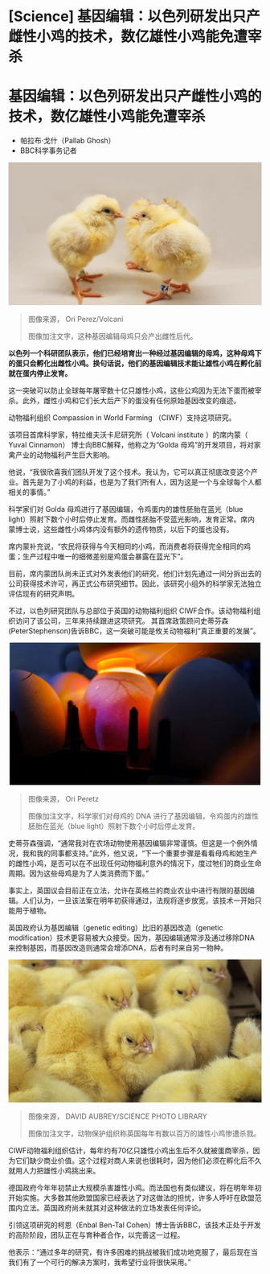 # [Science] 基因编辑：以色列研发出只产雌性小鸡的技术，数亿雄性小鸡能免遭宰杀

#  基因编辑：以色列研发出只产雌性小鸡的技术，数亿雄性小鸡能免遭宰杀

  * 帕拉布·戈什（Pallab Ghosh） 
  * BBC科学事务记者 


![Gene Edited Chics](_127986675_screenshot2022-12-13at07.53.43.png)

> 图像来源，  Ori Perez/Volcani
>
> 图像加注文字，这种基因编辑母鸡只会产出雌性后代。

**以色列一个科研团队表示，他们已经培育出一种经过基因编辑的母鸡，这种母鸡下的蛋只会孵化出雌性小鸡。换句话说，他们的基因编辑技术能让雄性小鸡在孵化前就在蛋内停止发育。**

这一突破可以防止全球每年屠宰数十亿只雄性小鸡，这些公鸡因为无法下蛋而被宰杀。此外，雌性小鸡和它们长大后产下的蛋没有任何原始基因改变的痕迹。

动物福利组织 Compassion in World Farming （CIWF）支持这项研究。

该项目首席科学家，特拉维夫沃卡尼研究所（ Volcani institute ）的席内蒙（ Yuval Cinnamon） 博士向BBC解释，他称之为“Golda 母鸡”的开发项目，将对家禽产业的动物福利产生巨大影响。

他说，“我很欣喜我们团队开发了这个技术。我认为，它可以真正彻底改变这个产业。首先是为了小鸡的利益，也是为了我们所有人，因为这是一个与全球每个人都相关的事情。”

科学家们对 Golda 母鸡进行了基因编辑，令鸡蛋内的雄性胚胎在蓝光（blue light）照射下数个小时后停止发育。而雌性胚胎不受蓝光影响，发育正常。席内蒙博士说，这些雌性小鸡体内没有额外的遗传物质，以后下的蛋也没有。

席内蒙补充说，“农民将获得与今天相同的小鸡，而消费者将获得完全相同的鸡蛋；生产过程中唯一的细微差别是鸡蛋会暴露在蓝光下”。

目前，席内蒙团队尚未正式对外发表他们的研究，他们计划先通过一间分拆出去的公司获得技术许可，再正式公布研究细节。因此，该研究小组外的科学家无法独立评估现有的研究声明。

不过，以色列研究团队与总部位于英国的动物福利组织 CIWF合作。该动物福利组织访问了该公司，三年来持续跟进这项研究。 其首席政策顾问史蒂芬森(PeterStephenson)告诉BBC，这一突破可能是攸关动物福利“真正重要的发展”。

![Eggs](_127973008_20200812_094735.jpg.jpg)

> 图像来源，  Ori Peretz
>
> 图像加注文字，科学家们对母鸡的 DNA 进行了基因编辑，令鸡蛋内的雄性胚胎在蓝光（blue light）照射下数个小时后停止发育。

史蒂芬森强调，“通常我对在农场动物使用基因编辑非常谨慎。但这是一个例外情况，我和我的同事都支持。”此外，他又说，“下一个重要步骤是看看母鸡和她生产的雌性小鸡，是否可以在不出现任何动物福利意外的情况下，度过牠们的商业生命周期。因为这些母鸡是为了人类消费而下蛋。”

事实上，英国议会目前正在立法，允许在英格兰的商业农业中进行有限的基因编辑。人们认为，一旦该法案在明年初获得通过，法规将逐步放宽，该技术一开始只能用于植物。

英国政府认为基因编辑（genetic editing）比旧的基因改造（genetic modification）技术更容易被大众接受。因为，基因编辑通常涉及通过移除DNA来控制基因，而基因改造则通常会增添DNA，后者有时来自另一物种。

![Chicks](_121924949_chicks.jpg)

> 图像来源，  DAVID AUBREY/SCIENCE PHOTO LIBRARY
>
> 图像加注文字，动物保护组织称英国每年有数以百万的雄性小鸡惨遭杀戮。

CIWF动物福利组织估计，每年约有70亿只雄性小鸡出生后不久就被蛋商宰杀，因为它们缺少商业价值。这个过程对商人来说也很耗时，因为他们必须在孵化后不久就用人力把雄性小鸡挑出来。

德国政府今年年初禁止大规模杀害雄性小鸡。而法国也有类似建议，将在明年年初开始实施。大多数其他欧盟国家已经表达了对这做法的担忧，许多人呼吁在欧盟范围内立法。英国政府尚未就其对这种做法的立场发表任何评论。

引领这项研究的柯恩（Enbal Ben-Tal Cohen）博士告诉BBC，该技术正处于开发的高阶阶段，团队正在与育种者合作，以完善这一过程。

他表示：“通过多年的研究，有许多困难的挑战被我们成功地克服了，最后现在当我们有了一个可行的解决方案时，我希望行业将很快采用。”


